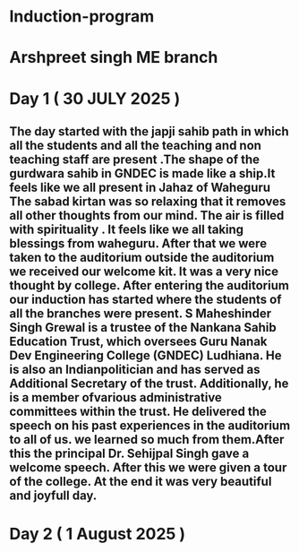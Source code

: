# Induction-program
# Arshpreet singh ME branch 
# Day 1 ( 30 JULY 2025 )
## The day started with the japji sahib path in which all the students and all the teaching and non teaching staff are present .The shape of the gurdwara sahib in GNDEC is made like a ship.It feels like we all present in Jahaz of Waheguru The sabad kirtan was so relaxing that it removes all other thoughts from our mind. The air is filled with spirituality . It feels like we all taking blessings from waheguru. After that we were taken to the auditorium outside the auditorium we received our welcome kit. It was a very nice thought by college. After entering the auditorium our induction has started where the students of all the branches were present. S Maheshinder Singh Grewal is a trustee of the Nankana Sahib Education Trust, which oversees Guru Nanak Dev Engineering College (GNDEC) Ludhiana. He is also an Indianpolitician and has served as Additional Secretary of the trust. Additionally, he is a member ofvarious administrative committees within the trust. He delivered the speech on his past experiences in the auditorium to all of us. we learned so much from them.After this the principal Dr. Sehijpal Singh gave a welcome speech. After this we were given a tour of the college. At the end it was very beautiful and joyfull day.

# Day 2 ( 1 August 2025 )

